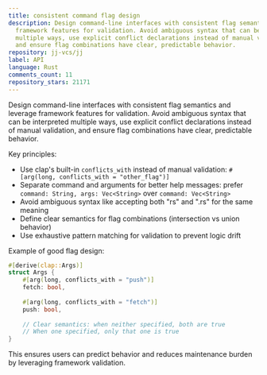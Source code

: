 ```yaml
---
title: consistent command flag design
description: Design command-line interfaces with consistent flag semantics and leverage
  framework features for validation. Avoid ambiguous syntax that can be interpreted
  multiple ways, use explicit conflict declarations instead of manual validation,
  and ensure flag combinations have clear, predictable behavior.
repository: jj-vcs/jj
label: API
language: Rust
comments_count: 11
repository_stars: 21171
---
```


Design command-line interfaces with consistent flag semantics and leverage framework features for validation. Avoid ambiguous syntax that can be interpreted multiple ways, use explicit conflict declarations instead of manual validation, and ensure flag combinations have clear, predictable behavior.

Key principles:
- Use clap's built-in `conflicts_with` instead of manual validation: `#[arg(long, conflicts_with = "other_flag")]`
- Separate command and arguments for better help messages: prefer `command: String, args: Vec<String>` over `command: Vec<String>`
- Avoid ambiguous syntax like accepting both "rs" and ".rs" for the same meaning
- Define clear semantics for flag combinations (intersection vs union behavior)
- Use exhaustive pattern matching for validation to prevent logic drift

Example of good flag design:
```rust
#[derive(clap::Args)]
struct Args {
    #[arg(long, conflicts_with = "push")]
    fetch: bool,
    
    #[arg(long, conflicts_with = "fetch")]  
    push: bool,
    
    // Clear semantics: when neither specified, both are true
    // When one specified, only that one is true
}
```

This ensures users can predict behavior and reduces maintenance burden by leveraging framework validation.